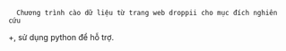       Chương trình cào dữ liệu từ trang web droppii cho mục đích nghiên cứu 
+, sử dụng python để hỗ trợ.
